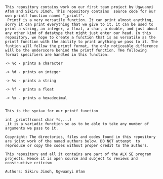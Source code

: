     This repository contains work on our first team project by Ugwuanyi Afam and Sikiru Jimoh. This repository contains  source code for our  own printf function named "_printf".
    _Printf is a very versatile function. It can print almost anything, sorry it can print everything that we give to it. it can be used to print a string, an integer, a float, a char, a double, and just about any other kind of datatype that might just enter our head. In this repository, we hope to create a function that is as versatile as the printf function with the ability to print anything we pass to it. The funtion will follow the printf format, the only noticeable difference will be the underscore behind the printf function. THe following format specifiers are handled in this function:

    -> %c - prints a character

    -> %d - prints an integer

    -> %s - prints a string

    -> %f - prints a float

    -> %x - prints a hexadecimal


    This is the syntax for our printf function

    int _printf(const char *s,...)
    _it is a variadic function so as to be able to take any number of arguments we pass to it.

    Copyright: The directories, files and codes found in this repository are joint work of the named authors below. DO NOT attempt  to reproduce or copy the codes without proper credit to the authors.

    This repository and all it contains are part of the ALX SE program projects. Hence it is open source and subject to reviews and constructive critcism

    Authors: Sikiru Jimoh, Ugwuanyi Afam
